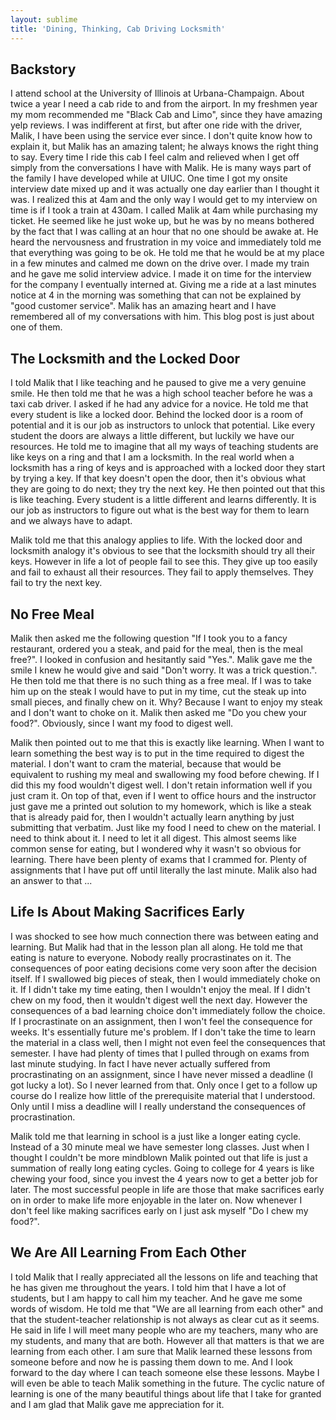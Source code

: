 ```yaml
---
layout: sublime
title: 'Dining, Thinking, Cab Driving Locksmith'
---
```


## Backstory

I attend school at the University of Illinois at Urbana-Champaign. About twice a year I need a cab ride to and from the airport. In my freshmen year my mom recommended me "Black Cab and Limo", since they have amazing yelp reviews. I was indifferent at first, but after one ride with the driver, Malik, I have been using the service ever since. I don't quite know how to explain it, but Malik has an amazing talent; he always knows the right thing to say. Every time I ride this cab I feel calm and relieved when I get off simply from the conversations I have with Malik. He is many ways part of the family I have developed while at UIUC. One time I got my onsite interview date mixed up and it was actually one day earlier than I thought it was. I realized this at 4am and the only way I would get to my interview on time is if I took a train at 430am. I called Malik at 4am while purchasing my ticket. He seemed like he just woke up, but he was by no means bothered by the fact that I was calling at an hour that no one should be awake at. He heard the nervousness and frustration in my voice and immediately told me that everything was going to be ok. He told me that he would be at my place in a few minutes and calmed me down on the drive over. I made my train and he gave me solid interview advice. I made it on time for the interview for the company I eventually interned at. Giving me a ride at a last minutes notice at 4 in the morning was something that can not be explained by "good customer service". Malik has an amazing heart and I have remembered all of my conversations with him. This blog post is just about one of them.

## The Locksmith and the Locked Door

I told Malik that I like teaching and he paused to give me a very genuine smile. He then told me that he was a high school teacher before he was a taxi cab driver. I asked if he had any advice for a novice. He told me that every student is like a locked door. Behind the locked door is a room of potential and it is our job as instructors to unlock that potential. Like every student the doors are always a little different, but luckily we have our resources. He told me to imagine that all my ways of teaching students are like keys on a ring and that I am a locksmith. In the real world when a locksmith has a ring of keys and is approached with a locked door they start by trying a key. If that key doesn't open the door, then it's obvious what they are going to do next; they try the next key. He then pointed out that this is like teaching. Every student is a little different and learns differently. It is our job as instructors to figure out what is the best way for them to learn and we always have to adapt.

Malik told me that this analogy applies to life. With the locked door and locksmith analogy it's obvious to see that the locksmith should try all their keys. However in life a lot of people fail to see this. They give up too easily and fail to exhaust all their resources. They fail to apply themselves. They fail to try the next key.

## No Free Meal

Malik then asked me the following question "If I took you to a fancy restaurant, ordered you a steak, and paid for the meal, then is the meal free?". I looked in confusion and hesitantly said "Yes.". Malik gave me the smile I knew he would give and said "Don't worry. It was a trick question.". He then told me that there is no such thing as a free meal. If I was to take him up on the steak I would have to put in my time, cut the steak up into small pieces, and finally chew on it. Why? Because I want to enjoy my steak and I don't want to choke on it. Malik then asked me "Do you chew your food?". Obviously, since I want my food to digest well.

Malik then pointed out to me that this is exactly like learning. When I want to learn something the best way is to put in the time required to digest the material. I don't want to cram the material, because that would be equivalent to rushing my meal and swallowing my food before chewing. If I did this my food wouldn't digest well. I don't retain information well if you just cram it. On top of that, even if I went to office hours and the instructor just gave me a printed out solution to my homework, which is like a steak that is already paid for, then I wouldn't actually learn anything by just submitting that verbatim. Just like my food I need to chew on the material. I need to think about it. I need to let it all digest. This almost seems like common sense for eating, but I wondered why it wasn't so obvious for learning. There have been plenty of exams that I crammed for. Plenty of assignments that I have put off until literally the last minute. Malik also had an answer to that ...

## Life Is About Making Sacrifices Early

I was shocked to see how much connection there was between eating and learning. But Malik had that in the lesson plan all along. He told me that eating is nature to everyone. Nobody really procrastinates on it. The consequences of poor eating decisions come very soon after the decision itself. If I swallowed big pieces of steak, then I would immediately choke on it. If I didn't take my time eating, then I wouldn't enjoy the meal. If I didn't chew on my food, then it wouldn't digest well the next day. However the consequences of a bad learning choice don't immediately follow the choice. If I procrastinate on an assignment, then I won't feel the consequence for weeks. It's essentially future me's problem. If I don't take the time to learn the material in a class well, then I might not even feel the consequences that semester. I have had plenty of times that I pulled through on exams from last minute studying. In fact I have never actually suffered from procrastinating on an assignment, since I have never missed a deadline (I got lucky a lot). So I never learned from that. Only once I get to a follow up course do I realize how little of the prerequisite material that I understood. Only until I miss a deadline will I really understand the consequences of procrastination.

Malik told me that learning in school is a just like a longer eating cycle. Instead of a 30 minute meal we have semester long classes. Just when I thought I couldn't be more mindblown Malik pointed out that life is just a summation of really long eating cycles. Going to college for 4 years is like chewing your food, since you invest the 4 years now to get a better job for later. The most successful people in life are those that make sacrifices early on in order to make life more enjoyable in the later on. Now whenever I don't feel like making sacrifices early on I just ask myself "Do I chew my food?".

## We Are All Learning From Each Other

I told Malik that I really appreciated all the lessons on life and teaching that he has given me throughout the years. I told him that I have a lot of students, but I am happy to call him my teacher. And he gave me some words of wisdom. He told me that "We are all learning from each other" and that the student-teacher relationship is not always as clear cut as it seems. He said in life I will meet many people who are my teachers, many who are my students, and many that are both. However all that matters is that we are learning from each other. I am sure that Malik learned these lessons from someone before and now he is passing them down to me. And I look forward to the day where I can teach someone else these lessons. Maybe I will even be able to teach Malik something in the future. The cyclic nature of learning is one of the many beautiful things about life that I take for granted and I am glad that Malik gave me appreciation for it.
